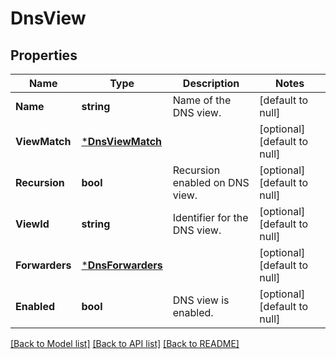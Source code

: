 # DnsView

## Properties
Name | Type | Description | Notes
------------ | ------------- | ------------- | -------------
**Name** | **string** | Name of the DNS view. | [default to null]
**ViewMatch** | [***DnsViewMatch**](dnsViewMatch.md) |  | [optional] [default to null]
**Recursion** | **bool** | Recursion enabled on DNS view. | [optional] [default to null]
**ViewId** | **string** | Identifier for the DNS view. | [optional] [default to null]
**Forwarders** | [***DnsForwarders**](dnsForwarders.md) |  | [optional] [default to null]
**Enabled** | **bool** | DNS view is enabled. | [optional] [default to null]

[[Back to Model list]](../README.md#documentation-for-models) [[Back to API list]](../README.md#documentation-for-api-endpoints) [[Back to README]](../README.md)

